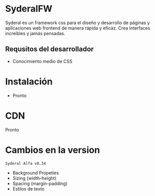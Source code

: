 # SyderalFW

Syderal es un framework css  para el diseño y desarrollo de páginas y aplicaciones web frontend de manera rápida y eficáz. Crea interfaces increíbles y jamás pensadas.

## Requsitos del desarrollador
- Conocimiento medio de CSS


# Instalación
- Pronto
# CDN
Pronto

# Cambios en la version
`Syderal Alfa v0.34`
- Background Propeties
- Sizing (width-height)
- Spacing (margin-padding)
- Estilos de texto
